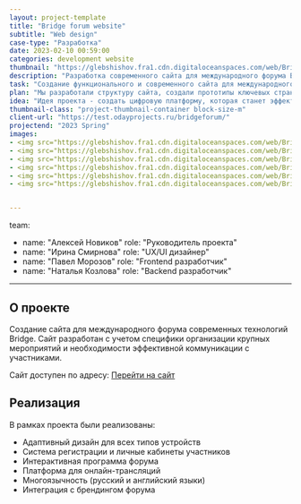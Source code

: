 ```yaml
---
layout: project-template
title: "Bridge forum website"
subtitle: "Web design"
case-type: "Разработка"
date: 2023-02-10 00:59:00
categories: development website
thumbnail: "https://glebshishov.fra1.cdn.digitaloceanspaces.com/web/Bridge-web/bridge-web-thumbnail.jpg"
description: "Разработка современного сайта для международного форума Bridge с функциями регистрации участников и онлайн-трансляций."
task: "Создание функционального и современного сайта для международного форума Bridge, который обеспечит эффективную коммуникацию с участниками и организацию мероприятия."
plan: "Мы разработали структуру сайта, создали прототипы ключевых страниц, реализовали систему регистрации участников и интегрировали платформу для онлайн-трансляций."
idea: "Идея проекта - создать цифровую платформу, которая станет эффективным инструментом для организации и проведения международного форума."
thumbnail-class: "project-thumbnail-container block-size-m"
client-url: "https://test.odayprojects.ru/bridgeforum/"
projectend: "2023 Spring"
images:
- <img src="https://glebshishov.fra1.cdn.digitaloceanspaces.com/web/Bridge-web/bridge-web-1.jpg" class="project-img-parameters img-size-full" alt="bridge-web-01">
- <img src="https://glebshishov.fra1.cdn.digitaloceanspaces.com/web/Bridge-web/bridge-web-2.jpg" class="project-img-parameters img-size-full" alt="bridge-web-02">
- <img src="https://glebshishov.fra1.cdn.digitaloceanspaces.com/web/Bridge-web/bridge-web-3.jpg" class="project-img-parameters img-size-full" alt="bridge-web-03">
- <img src="https://glebshishov.fra1.cdn.digitaloceanspaces.com/web/Bridge-web/bridge-web-4.jpg" class="project-img-parameters img-size-full" alt="bridge-web-04">
- <img src="https://glebshishov.fra1.cdn.digitaloceanspaces.com/web/Bridge-web/bridge-web-5.jpg" class="project-img-parameters img-size-full" alt="bridge-web-05">
- <img src="https://glebshishov.fra1.cdn.digitaloceanspaces.com/web/Bridge-web/bridge-web-6.jpg" class="project-img-parameters img-size-full" alt="bridge-web-06">


---
```

team:
  - name: "Алексей Новиков"
    role: "Руководитель проекта"
  - name: "Ирина Смирнова"
    role: "UX/UI дизайнер"
  - name: "Павел Морозов"
    role: "Frontend разработчик"
  - name: "Наталья Козлова"
    role: "Backend разработчик"
---

## О проекте

Создание сайта для международного форума современных технологий Bridge. Сайт разработан с учетом специфики организации крупных мероприятий и необходимости эффективной коммуникации с участниками.

Сайт доступен по адресу: <a href="https://test.odayprojects.ru/bridgeforum/" target="_blank">Перейти на сайт</a>

## Реализация

В рамках проекта были реализованы:
- Адаптивный дизайн для всех типов устройств
- Система регистрации и личные кабинеты участников
- Интерактивная программа форума
- Платформа для онлайн-трансляций
- Многоязычность (русский и английский языки)
- Интеграция с брендингом форума
